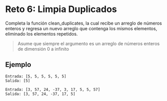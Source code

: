 Reto 6: Limpia Duplicados
======

Completa la función clean_duplicates, la cual recibe un arreglo de números enteros y regresa un nuevo arreglo que contenga los mismos elementos, eliminado los elementos repetidos.

>Asume que siempre el argumento es un arreglo de números enteros de dimensión 0 a infinito

## Ejemplo

```
Entrada: [5, 5, 5, 5, 5, 5]
Salida: [5]
```
```
Entrada: [3, 57, 24, -37, 3, 17, 5, 5, 57]
Salida: [3, 57, 24, -37, 17, 5]
```

